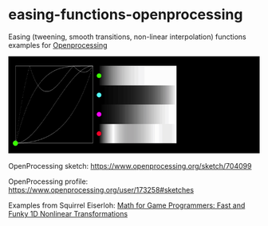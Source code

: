 # easing-functions-openprocessing
Easing (tweening, smooth transitions, non-linear interpolation) functions examples for [Openprocessing](https://www.openprocessing.org)

![](easing_functions_openprocessing.gif)

OpenProcessing sketch: https://www.openprocessing.org/sketch/704099

OpenProcessing profile: https://www.openprocessing.org/user/173258#sketches


Examples from Squirrel Eiserloh: [Math for Game Programmers: Fast and Funky 1D Nonlinear Transformations](https://youtu.be/mr5xkf6zSzk)
